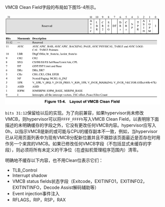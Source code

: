 

VMCB Clean Field字段的布局如下图15-4所示。

![2020-09-08-12-59-51.png](./images/2020-09-08-12-59-51.png)

`bits 31:12`保留给以后的实现。为了向前兼容，如果hypervisor尚未修改VMCB，则hypervisor可以将`FFFF_FFFFh`写入VMCB Clean Field，以表明除下面描述的未明确缓存的字段之外，它没有更改任何VMCB内容。hypervisor应写入0h，以指示VMCB是新的或可能与CPU的缓存副本不一致，例如，当hypervisor已从可用页面列表中为现有VMCB分配新位置并且不跟踪该页面最近是否存在时用作另一个来宾的VMCB。如果已修改任何VMCB字段（不包括显式未缓存的字段），则必须将所有未定义的干净位（在虚拟机管理程序范围内）清零。

明确地不缓存以下内容，也不用Clean位表示它们：

* TLB_Control
* Interrupt shadow
* VMCB status fields状态字段（Exitcode，EXITINFO1，EXITINFO2，EXITINTINFO，Decode Assist解码辅助等）
* Event injection事件注入
* RFLAGS，RIP，RSP，RAX